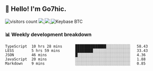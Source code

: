## 👋 Hello! I'm Go7hic.

 ![visitors count](https://visitors-by-url-pls-dont-use-this-in-your-repo.vercel.app/Go7hic-github-readme)
 <a href="https://twitter.com/Go7hic">
    <img src="https://img.shields.io/badge/-@Go7hic-1ca0f1?style=flat-square&labelColor=1ca0f1&logo=twitter&logoColor=white&link=https://twitter.com/Go7hic">
   <a/>
   <a href="mailto:gtfx0209@gmail.com">
    <img src="https://img.shields.io/badge/-gtfx0209@gmail.com-c14438?style=flat-square&logo=Gmail&logoColor=white&link=mailto:gtfx0209@gmail.com">
   <a/>
    ![Keybase BTC](https://img.shields.io/keybase/btc/Go7hic)
 <!--
🔭 I’m currently working
🌱 I’m currently learning
💬 Ask me about 
📫 How to reach me: 
⚡ Fun fact: 
-->
 <!--
![My Github Stats](https://github-readme-stats.vercel.app/api?username=Go7hic&show_icons=true&count_private=true)

-->

### 📊 Weekly development breakdown
<!--START_SECTION:waka-->
```text
TypeScript  10 hrs 28 mins      ██████████████░░░░░░░░░░░   58.43 
LESS        5 hrs 59 mins       ████████░░░░░░░░░░░░░░░░░   33.43 
JSON        46 mins             █░░░░░░░░░░░░░░░░░░░░░░░░   4.36 
JavaScript  20 mins             ░░░░░░░░░░░░░░░░░░░░░░░░░   1.88 
Markdown    9 mins              ░░░░░░░░░░░░░░░░░░░░░░░░░   0.85
```
<!--END_SECTION:waka-->

